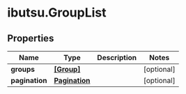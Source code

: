 # ibutsu.GroupList

## Properties

Name | Type | Description | Notes
------------ | ------------- | ------------- | -------------
**groups** | [**[Group]**](Group.md) |  | [optional] 
**pagination** | [**Pagination**](Pagination.md) |  | [optional] 


